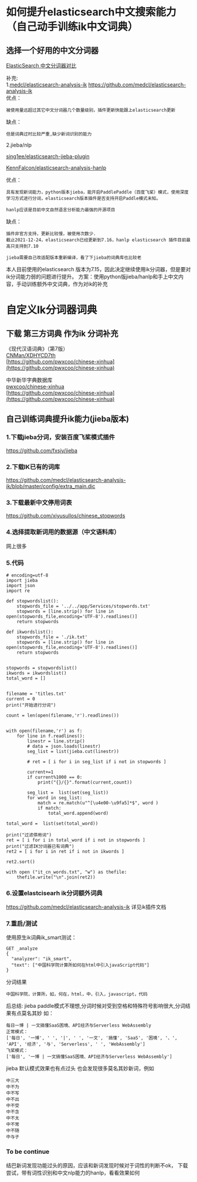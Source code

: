 # 如何提升elasticsearch中文搜索能力（自己动手训练ik中文词典）

## 选择一个好用的中文分词器

[ElasticSearch 中文分词器对比](https://www.jianshu.com/p/40f70e39843d)

补充:  
1.[medcl/elasticsearch-analysis-ik](https://github.com/medcl/elasticsearch-analysis-ik)  https://github.com/medcl/elasticsearch-analysis-ik  
优点：  
```ik是elasticsearch上使用最多的中文分词器(13.1k的star)，
被使用量远超过其它中文分词器几个数量级别，插件更新快能跟上elasticsearch更新
```
缺点：  
```
但是词典过时比较严重,缺少新词识别的能力
```


2.jieba/nlp

[sing1ee/elasticsearch-jieba-plugin](https://github.com/sing1ee/elasticsearch-jieba-plugin)

[KennFalcon/elasticsearch-analysis-hanlp](https://github.com/KennFalcon/elasticsearch-analysis-hanlp)

优点：  
```，
具有发现新词能力，python版本jieba，能开启PaddlePaddle（百度飞桨）模式，使用深度学习方式进行分词，elasticsearch版本插件是否支持开启Paddle模式未知。

hanlp应该是目前中文自然语言分析能力最强的开源项目
```
缺点：  
```
插件非官方支持，更新比较慢，被使用次数少.
截止2021-12-24，elasticsearch已经更新到7.16，hanlp elasticsearch 插件目前最高只支持到7.10

jieba需要自己改适配版本重新编译，看了下jieba的词典库也比较老
```

本人目前使用的elasticsearch 版本为7.15，因此决定继续使用ik分词器，但是要对ik分词能力弱的问题进行提升。
方案：使用python版jieba/hanlp和手上中文内容，手动训练额外中文词典，作为对ik的补充

# 自定义Ik分词器词典
## 下载 第三方词典 作为ik 分词补充
《现代汉语词典》（第7版）  
[CNMan/XDHYCD7th](https://github.com/pwxcoo/chinese-xinhua)  
[https://github.com/pwxcoo/chinese-xinhua](https://github.com/pwxcoo/chinese-xinhua)

中华新华字典数据库  
[pwxcoo/chinese-xinhua](https://github.com/pwxcoo/chinese-xinhua)  
[https://github.com/pwxcoo/chinese-xinhua](https://github.com/pwxcoo/chinese-xinhua)

## 自己训练词典提升ik能力(jieba版本)

### 1.下载jieba分词，安装百度飞桨模式插件
https://github.com/fxsjy/jieba

### 2.下载IK已有的词库
https://github.com/medcl/elasticsearch-analysis-ik/blob/master/config/extra_main.dic

### 3.下载最新中文停用词表
https://github.com/xiyusullos/chinese_stopwords

### 4.选择提取新词用的数据源（中文语料库）
网上很多

### 5.代码
```
# encoding=utf-8
import jieba
import json
import re

def stopwordslist():
    stopwords_file = '../../app/Services/stopwords.txt'
    stopwords = [line.strip() for line in open(stopwords_file,encoding='UTF-8').readlines()]
    return stopwords

def ikwordslist():
    stopwords_file = './ik.txt'
    stopwords = [line.strip() for line in open(stopwords_file,encoding='UTF-8').readlines()]
    return stopwords


stopwords = stopwordslist()
ikwords = ikwordslist()
total_word = []


filename = 'titles.txt'
current = 0
print("开始进行分词")

count = len(open(filename,'r').readlines())


with open(filename,'r') as f:
    for line in f.readlines():
        linestr = line.strip()
        # data = json.loads(linestr)
        seg_list = list(jieba.cut(linestr))

        # ret = [ i for i in seg_list if i not in stopwords ]

        current+=1
        if current%1000 == 0:
            print("{}/{}".format(current,count))

        seg_list =  list(set(seg_list))
        for word in seg_list:
            match = re.match(u"^[\u4e00-\u9fa5]*$", word )
            if match:
                total_word.append(word)

total_word =  list(set(total_word))

print("过滤停用词")
ret = [ i for i in total_word if i not in stopwords ]
print("过滤IK分词器已有词典")
ret2 = [ i for i in ret if i not in ikwords ]

ret2.sort()

with open ("it_cn_words.txt", "w") as thefile:
    thefile.write("\n".join(ret2))
```

### 6.设置elastcisearh ik分词额外词典
https://github.com/medcl/elasticsearch-analysis-ik
详见ik插件文档

### 7.重启/测试


使用原生ik词典ik_smart测试：
```
GET _analyze
{
  "analyzer": "ik_smart",
  "text": ["中国科学院计算所如何在html中引入javaScript代码"]
}
```
分词结果
```
中国科学院，计算所，如，何在，html，中，引入，javascript，代码
```



后总结:
jieba paddle模式不理想,分词时候对受到空格和特殊符号影响很大,分词结果有点莫名其妙 如：  
```
每日一博 | 一文搞懂SaaS困境、API经济与Serverless WebAssembly
正常模式：
['每日', '一博', ' ', '|', ' ', '一文', '搞懂', 'SaaS', '困境', '、', 'API', '经济', '与', 'Serverless', ' ', 'WebAssembly']
飞桨模式：
['每日', '一博 | 一文搞懂SaaS困境、API经济与Serverless WebAssembly']
```

jieba 默认模式效果也有点过头 也会发现很多莫名其妙新词，例如
```
中三大
中不为
中不写
中不出
中不受
中不含
中不太
中不常
中不随
中与子
```

### To be continue

结巴新词发现功能过头的原因，应该和新词发现时候对于词性的判断不ok，
下载尝试，带有词性识别和中文nlp能力的hanlp，看看效果如何
